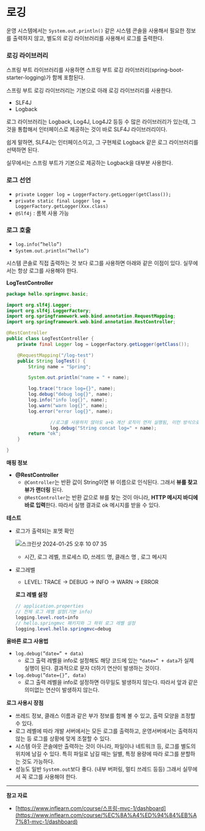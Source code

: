 # 로깅

운영 시스템에서는 `System.out.println()` 같은 시스템 콘솔을 사용해서 필요한 정보를 출력하지 않고, 별도의 로깅 라이브러리를 사용해서 로그를 출력한다.

### **로깅 라이브러리**

스프링 부트 라이브러리를 사용하면 스프링 부트 로깅 라이브러리(spring-boot-starter-logging)가 함께 포함된다.

스프링 부트 로깅 라이브러리는 기본으로 아래 로깅 라이브러리를 사용한다.

- SLF4J
- Logback

로그 라이브러리는 Logback, Log4J, Log4J2 등등 수 많은 라이브러리가 있는데, 그것을 통합해서 인터페이스로 제공하는 것이 바로 SLF4J 라이브러리이다.

쉽게 말하면, SLF4J는 인터페이스이고, 그 구현체로 Logback 같은 로그 라이브러리를 선택하면 된다.

실무에서는 스프링 부트가 기본으로 제공하는 Logback을 대부분 사용한다.

### **로그 선언**

- `private Logger log = LoggerFactory.getLogger(getClass());`
- `private static final Logger log = LoggerFactory.getLogger(Xxx.class)`
- `@Slf4j` : 롬복 사용 가능

### 로그 호출

- `log.info(”hello”)`
- `System.out.println(”hello”)`

시스템 콘솔로 직접 출력하는 것 보다 로그를 사용하면 아래와 같은 이점이 있다. 실무에서는 항상 로그를 사용해야 한다.

**LogTestController**

```java
package hello.springmvc.basic;

import org.slf4j.Logger;
import org.slf4j.LoggerFactory;
import org.springframework.web.bind.annotation.RequestMapping;
import org.springframework.web.bind.annotation.RestController;

@RestController
public class LogTestController {
    private final Logger log = LoggerFactory.getLogger(getClass());

    @RequestMapping("/log-test")
    public String logTest() {
        String name = "Spring";

        System.out.println("name = " + name);

        log.trace("trace log={}", name);
        log.debug("debug log{}", name);
        log.info("info log{}", name);
        log.warn("warn log{}", name);
        log.error("error log{}", name);

				//로그를 사용하지 않아도 a+b 계산 로직이 먼저 실행됨, 이런 방식으로 사용하면 X
				log.debug("String concat log=" + name);
        return "ok";
    }

}
```

**매핑 정보**

- **@RestController**
    - `@Controller`는 반환 값이 String이면 뷰 이름으로 인식된다. 그래서 **뷰를 찾고 뷰가 랜더링** 된다.
    - `@RestController`는 반환 값으로 뷰를 찾는 것이 아니라, **HTTP 메시지 바디에 바로 입력**한다. 따라서 실행 결과로 ok 메시지를 받을 수 있다.

**테스트**

- 로그가 출력되는 포멧 확인
    
    ![스크린샷 2024-01-25 오후 10 07 35](https://github.com/Heo-y-y/development-blog/assets/112863029/b357dca6-f69c-4a70-b824-78eb9662d8f3)
    
    - 시간, 로그 레벨, 프로세스 ID, 쓰레드 명, 클래스 명 , 로그 메시지
- 로그레벨
    - LEVEL: TRACE → DEBUG → INFO → WARN → ERROR
    
    **로그 레벨 설정**
    
    ```java
    // application.properties
    // 전체 로그 레벨 설정(기본 info) 
    logging.level.root=info
    // hello.springmvc 패키지와 그 하위 로그 레벨 설정
    logging.level.hello.springmvc=debug
    ```
    

**올바른 로그 사용법**

- `log.debug(”date=” + data)`
    - 로그 출력 레벨을 info로 설정해도 해당 코드에 있는 `“date=” + data`가 실제 실행이 된다. 결과적으로 문자 더하기 연산이 발생하는 것이다.
- `log.debug(”date={}”, data)`
    - 로그 출력 레벨을 info로 설정하면 아무일도 발생하지 않는다. 따라서 앞과 같은 의미없는 연산이 발생하지 않는다.

**로그 사용시 장점**

- 쓰레드 정보, 클래스 이름과 같은 부가 정보를 함께 볼 수 있고, 출력 모양을 조정할 수 있다.
- 로그 레벨에 따라 개발 서버에서는 모든 로그를 출력하고, 운영서버에서는 출력하지 않는 등 로그를 상황에 맞게 조절할 수 있다.
- 시스템 아웃 콘솔에만 출력하는 것이 아니라, 파일이나 네트워크 등, 로그를 별도의 위치에 남길 수 있다. 특히 파일로 남길 때는 일별, 특정 용량에 따라 로그를 분할하는 것도 가능하다.
- 성능도 일반 `System.out`보다 좋다. (내부 버퍼링, 멀티 쓰레드 등등) 그래서 실무에서 꼭 로그를 사용해야 한다.

---

**참고 자료**

- [https://www.inflearn.com/course/스프링-mvc-1/dashboard](https://www.inflearn.com/course/%EC%8A%A4%ED%94%84%EB%A7%81-mvc-1/dashboard)
